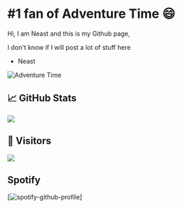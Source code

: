 # #1 fan of Adventure Time 😄

Hi, I am Neast and this is my Github page,

I don't know if I will post a lot of stuff here

- Neast

![Adventure Time](https://cdn.discordapp.com/attachments/914629612435284028/915527828014002246/6AXE.gif)


## &#x1f4c8; GitHub Stats
<img align="center" src="https://github-readme-stats.vercel.app/api/?username=neast1337&show_icons=true&count_private=true" />

## 👀  Visitors
<img src="https://profile-counter.glitch.me/neast1337/count.svg" />

## Spotify
[![spotify-github-profile](https://spotify-github-profile.vercel.app/api/view?uid=h4rdt0p&cover_image=true&theme=natemoo-re&show_offline=false&background_color=121212&interchange=false&bar_color=53b14f&bar_color_cover=false)]
 
